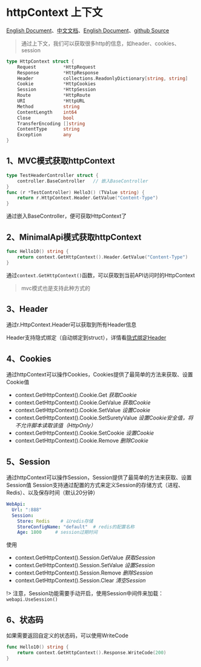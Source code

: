 # httpContext 上下文
[English Document](https://farseer-go.gitee.io/en-us/)、[中文文档](https://farseer-go.gitee.io/)、[English Document](https://farseer-go.github.io/doc/en-us/)、[github Source](https://github.com/farseer-go/webapi)

> 通过上下文，我们可以获取很多http的信息，如header、cookies、session

```go
type HttpContext struct {
    Request          *HttpRequest
    Response         *HttpResponse
    Header           collections.ReadonlyDictionary[string, string]
    Cookie           *HttpCookies
    Session          *HttpSession
    Route            *HttpRoute
    URI              *HttpURL
    Method           string
    ContentLength    int64
    Close            bool
    TransferEncoding []string
    ContentType      string
    Exception        any
}
```

## 1、MVC模式获取httpContext
```go
type TestHeaderController struct {
    controller.BaseController   // 嵌入BaseController
}
func (r *TestController) Hello3() (TValue string) {
	return r.HttpContext.Header.GetValue("Content-Type")
}
```
通过嵌入BaseController，便可获取HttpContext了
## 2、MinimalApi模式获取httpContext
```go
func Hello10() string {
	return context.GetHttpContext().Header.GetValue("Content-Type")
}
```
通过`context.GetHttpContext()`函数，可以获取到当前API访问时的HttpContext
> mvc模式也是支持此种方式的

## 3、Header
通过r.HttpContext.Header可以获取到所有Header信息

Header支持隐式绑定（自动绑定到struct），详情看[隐式绑定Header](web/webapi/mvc/bindHeader.md)

## 4、Cookies
通过httpContext可以操作Cookies，Cookies提供了最简单的方法来获取、设置Cookie值
- context.GetHttpContext().Cookie.Get *获取Cookie*
- context.GetHttpContext().Cookie.GetValue *获取Cookie*
- context.GetHttpContext().Cookie.SetValue *设置Cookie*
- context.GetHttpContext().Cookie.SetSuretyValue *设置Cookie安全值，将不允许脚本读取该值（HttpOnly）*
- context.GetHttpContext().Cookie.SetCookie *设置Cookie*
- context.GetHttpContext().Cookie.Remove *删除Cookie*

## 5、Session
通过httpContext可以操作Session，Session提供了最简单的方法来获取、设置Session值
Session支持通过配置的方式来定义Session的存储方式（进程、Redis）、以及保存时间（默认20分钟）
```yaml
WebApi:
  Url: ":888"
  Session:
    Store: Redis    # 以redis存储
    StoreConfigName: "default"  # redis的配置名称
    Age: 1800     # session过期时间
```
使用
- context.GetHttpContext().Session.GetValue *获取Session*
- context.GetHttpContext().Session.SetValue *设置Session*
- context.GetHttpContext().Session.Remove *删除Session*
- context.GetHttpContext().Session.Clear *清空Session*

!> 注意，Session功能需要手动开启，使用Session中间件来加载：`webapi.UseSession()`

## 6、状态码
如果需要返回自定义的状态码，可以使用WriteCode
```go
func Hello10() string {
    return context.GetHttpContext().Response.WriteCode(200)
}
```